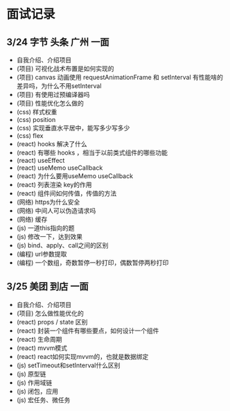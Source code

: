 # 面试记录

## 3/24 字节 头条 广州 一面

- 自我介绍、介绍项目
- (项目) 可视化战术布置是如何实现的
- (项目) canvas 动画使用 requestAnimationFrame 和 setInterval 有性能啥的差异吗，为什么不用setInterval
- (项目) 有使用过预编译器吗
- (项目) 性能优化怎么做的
- (css) 样式权重
- (css) position
- (css) 实现垂直水平居中，能写多少写多少
- (css) flex
- (react) hooks 解决了什么
- (react) 有哪些 hooks ，相当于以前类式组件的哪些功能
- (react) useEffect 
- (react) useMemo useCallback
- (react) 为什么要用useMemo useCallback
- (react) 列表渲染 key的作用
- (react) 组件间如何传值，传值的方法
- (网络) https为什么安全
- (网络) 中间人可以伪造请求吗
- (网络) 缓存
- (js) 一道this指向的题
- (js) 修改一下，达到效果
- (js) bind、apply、call之间的区别
- (编程) url参数提取
- (编程) 一个数组，奇数暂停一秒打印，偶数暂停两秒打印

## 3/25 美团 到店 一面

- 自我介绍、介绍项目
- (项目) 怎么做性能优化的
- (react) props / state 区别
- (react) 封装一个组件有哪些要点，如何设计一个组件
- (react) 生命周期
- (react) mvvm模式
- (react) react如何实现mvvm的，也就是数据绑定
- (js) setTimeout和setInterval什么区别
- (js)  原型链
- (js) 作用域链
- (js) 闭包，应用
- (js) 宏任务、微任务


